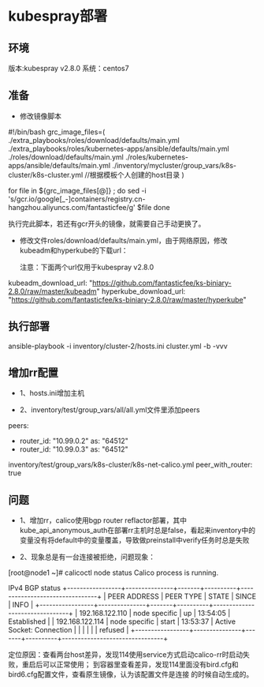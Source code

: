 # kubespray部署

## 环境

版本:kubespray v2.8.0
系统：centos7

## 准备

* 修改镜像脚本

#!/bin/bash
grc_image_files=(
./extra_playbooks/roles/download/defaults/main.yml
./extra_playbooks/roles/kubernetes-apps/ansible/defaults/main.yml
./roles/download/defaults/main.yml
./roles/kubernetes-apps/ansible/defaults/main.yml
./inventory/mycluster/group_vars/k8s-cluster/k8s-cluster.yml   //根据模板个人创建的host目录
)
 
 for file in ${grc_image_files[@]} ; do
 sed -i 's/gcr.io\/google[_-]containers/registry.cn-hangzhou.aliyuncs.com\/fantasticfee/g' $file
 done
 
 执行完此脚本，若还有gcr开头的镜像，就需要自己手动更换了。
 
* 修改文件roles/download/defaults/main.yml，由于网络原因，修改kubeadm和hyperkube的下载url：

  注意：下面两个url仅用于kubespray v2.8.0

kubeadm_download_url: "https://github.com/fantasticfee/ks-biniary-2.8.0/raw/master/kubeadm"
hyperkube_download_url: "https://github.com/fantasticfee/ks-biniary-2.8.0/raw/master/hyperkube"

## 执行部署

ansible-playbook -i inventory/cluster-2/hosts.ini cluster.yml -b -vvv

## 增加rr配置

* 1、hosts.ini增加主机

* 2、inventory/test/group_vars/all/all.yml文件里添加peers

peers:
  - router_id: "10.99.0.2"
    as: "64512"
  - router_id: "10.99.0.3"
    as: "64512"

inventory/test/group_vars/k8s-cluster/k8s-net-calico.yml
peer_with_router: true

## 问题

* 1、增加rr，calico使用bgp  router reflactor部署，其中kube_api_anonymous_auth在部署rr主机时总是false，看起来inventory中的
变量没有将default中的变量覆盖，导致做preinstall中verify任务时总是失败

* 2、现象总是有一台连接被拒绝，问题现象：

[root@node1 ~]# calicoctl node status
Calico process is running.

IPv4 BGP status
+-----------------+---------------+-------+----------+--------------------------------+
|  PEER ADDRESS   |   PEER TYPE   | STATE |  SINCE   |              INFO              |
+-----------------+---------------+-------+----------+--------------------------------+
| 192.168.122.110 | node specific | up    | 13:54:05 | Established                    |
| 192.168.122.114 | node specific | start | 13:53:37 | Active Socket: Connection      |
|                 |               |       |          | refused                        |
+-----------------+---------------+-------+----------+--------------------------------+

定位原因：查看两台host差异，发现114使用service方式启动calico-rr时启动失败，重启后可以正常使用；
到容器里查看差异，发现114里面没有bird.cfg和bird6.cfg配置文件，查看原生镜像，认为该配置文件是连接
的时候自动生成的。

  
